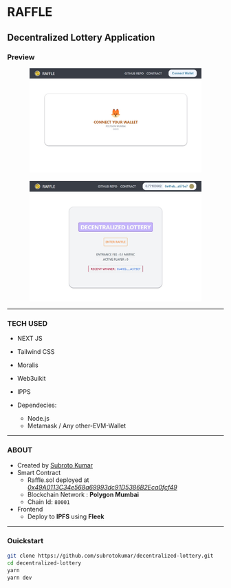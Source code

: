 # RAFFLE
## Decentralized Lottery Application

### Preview
<p align="center">
<a href=""><img src="./meta/ss1.jpg" width="400px"></a>
<br><br>
<a href=""><img src="./meta/ss2.jpg" width="400px"></a>
</p>

----

### TECH USED

- NEXT JS
- Tailwind CSS
- Moralis
- Web3uikit
- IPPS

- Dependecies:
  - Node.js  
  - Metamask / Any other-EVM-Wallet
---
### ABOUT

- Created by [Subroto Kumar](htpps://bio.link/subroto)
- Smart Contract
  - Raffle.sol deployed at [*0x49A0113C34e568a69993dc91D5386B2Eca0fcf49*](https://mumbai.polygonscan.com/address/0x49A0113C34e568a69993dc91D5386B2Eca0fcf49)
  - Blockchain Network : **Polygon Mumbai**
  - Chain Id: `80001`
- Frontend
  - Deploy to **IPFS** using **Fleek**

---

### Ouickstart

```bash
git clone https://github.com/subrotokumar/decentralized-lottery.git
cd decentralized-lottery
yarn
yarn dev
```